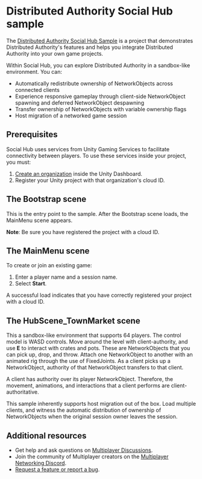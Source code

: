 # Distributed Authority Social Hub sample

The [Distributed Authority Social Hub Sample](https://github.com/Unity-Technologies/com.unity.multiplayer.samples.bitesize/tree/main/Basic/DistributedAuthoritySocialHub) is a project that demonstrates Distributed Authority's features and helps you integrate Distributed Authority into your own game projects.

Within Social Hub, you can explore Distributed Authority in a sandbox-like environment. You can:

- Automatically redistribute ownership of NetworkObjects across connected clients
- Experience responsive gameplay through client-side NetworkObject spawning and deferred NetworkObject despawning
- Transfer ownership of NetworkObjects with variable ownership flags
- Host migration of a networked game session

## Prerequisites

Social Hub uses services from Unity Gaming Services to facilitate connectivity between players. To use these services inside your project, you must:

1. [Create an organization](https://support.unity.com/hc/en-us/articles/208592876-How-do-I-create-a-new-Unity-organization) inside the Unity Dashboard.
2. Register your Unity project with that organization's cloud ID.

## The Bootstrap scene

This is the entry point to the sample. After the Bootstrap scene loads, the MainMenu scene appears.

**Note**: Be sure you have registered the project with a cloud ID.

## The MainMenu scene

To create or join an existing game:

1. Enter a player name and a session name.
2. Select **Start**.

A successful load indicates that you have correctly registered your project with a cloud ID.

## The HubScene_TownMarket scene

This a sandbox-like environment that supports 64 players. The control model is WASD controls. Move around the level with client-authority, and use **E** to interact with crates and pots. These are NetworkObjects that you can pick up, drop, and throw. Attach one NetworkObject to another with an animated rig through the use of FixedJoints. As a client picks up a NetworkObject, authority of that NetworkObject transfers to that client.

A client has authority over its player NetworkObject. Therefore, the movement, animations, and interactions that a client performs are client-authoritative.

This sample inherently supports host migration out of the box. Load multiple clients, and witness the automatic distribution of ownership of NetworkObjects when the original session owner leaves the session.

## Additional resources

- Get help and ask questions on [Multiplayer Discussions](https://discussions.unity.com/lists/multiplayer).
- Join the community of Multiplayer creators on the [Multiplayer Networking Discord](https://discord.gg/unity-multiplayer-network).
- [Request a feature or report a bug](https://github.com/Unity-Technologies/com.unity.multiplayer.samples.bitesize/issues/new/choose).
